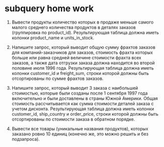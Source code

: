 # subquery home work

1. Вывести продукты количество которых в продаже меньше самого малого среднего количества
    продуктов в деталях заказов (группировка по product_id). Результирующая таблица должна
    иметь колонки product_name и units_in_stock.

2. Напишите запрос, который выводит общую сумму фрахтов заказов для компаний-заказчиков для заказов,
    стоимость фрахта которых больше или равна средней величине стоимости фрахта всех заказов,
    а также дата отгрузки заказа должна находится во второй половине июля 1996 года.
    Результирующая таблица должна иметь колонки customer_id и freight_sum, строки которой должны
    быть отсортированы по сумме фрахтов заказов.

3. Напишите запрос, который выводит 3 заказа с наибольшей стоимостью, которые были созданы
    после 1 сентября 1997 года включительно и были доставлены в страны Южной Америки.
    Общая стоимость рассчитывается как сумма стоимости деталей заказа с учетом дисконта.
    Результирующая таблица должна иметь колонки customer_id, ship_country и order_price,
    строки которой должны быть отсортированы по стоимости заказа в обратном порядке.

4. Вывести все товары (уникальные названия продуктов), которых заказано ровно 10 единиц
    (конечно же, это можно решить и без подзапроса).

